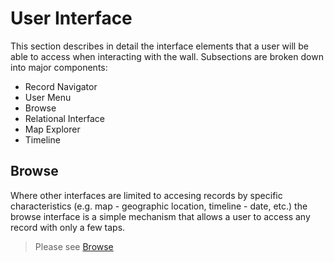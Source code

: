 # User Interface

This section describes in detail the interface elements that a user will be able to access when interacting with the wall. Subsections are broken down into major components:

* Record Navigator
* User Menu
* Browse
* Relational Interface
* Map Explorer
* Timeline

## Browse
Where other interfaces are limited to accesing records by specific characteristics (e.g. map - geographic location, timeline - date, etc.) the browse interface is a simple mechanism that allows a user to access any record with only a few taps.

> Please see [Browse](browse/browse.md)
